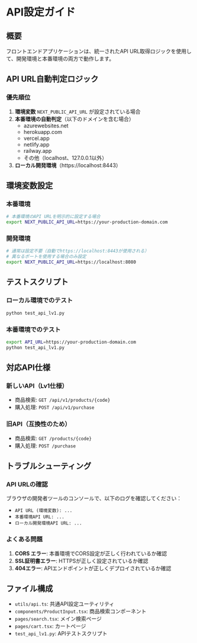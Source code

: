 # API設定ガイド

## 概要
フロントエンドアプリケーションは、統一されたAPI URL取得ロジックを使用して、開発環境と本番環境の両方で動作します。

## API URL自動判定ロジック

### 優先順位
1. **環境変数** `NEXT_PUBLIC_API_URL` が設定されている場合
2. **本番環境の自動判定**（以下のドメインを含む場合）
   - azurewebsites.net
   - herokuapp.com
   - vercel.app
   - netlify.app
   - railway.app
   - その他（localhost、127.0.0.1以外）
3. **ローカル開発環境**（https://localhost:8443）

## 環境変数設定

### 本番環境
```bash
# 本番環境のAPI URLを明示的に設定する場合
export NEXT_PUBLIC_API_URL=https://your-production-domain.com
```

### 開発環境
```bash
# 通常は設定不要（自動でhttps://localhost:8443が使用される）
# 異なるポートを使用する場合のみ設定
export NEXT_PUBLIC_API_URL=https://localhost:8080
```

## テストスクリプト

### ローカル環境でのテスト
```bash
python test_api_lv1.py
```

### 本番環境でのテスト
```bash
export API_URL=https://your-production-domain.com
python test_api_lv1.py
```

## 対応API仕様

### 新しいAPI（Lv1仕様）
- 商品検索: `GET /api/v1/products/{code}`
- 購入処理: `POST /api/v1/purchase`

### 旧API（互換性のため）
- 商品検索: `GET /products/{code}`
- 購入処理: `POST /purchase`

## トラブルシューティング

### API URLの確認
ブラウザの開発者ツールのコンソールで、以下のログを確認してください：
- `API URL (環境変数): ...`
- `本番環境API URL: ...`
- `ローカル開発環境API URL: ...`

### よくある問題
1. **CORS エラー**: 本番環境でCORS設定が正しく行われているか確認
2. **SSL証明書エラー**: HTTPSが正しく設定されているか確認
3. **404エラー**: APIエンドポイントが正しくデプロイされているか確認

## ファイル構成
- `utils/api.ts`: 共通API設定ユーティリティ
- `components/ProductInput.tsx`: 商品検索コンポーネント
- `pages/search.tsx`: メイン検索ページ
- `pages/cart.tsx`: カートページ
- `test_api_lv1.py`: APIテストスクリプト 